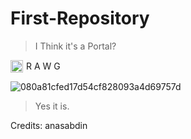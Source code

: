 # First-Repository
> I Think it's a Portal?
<div style="display: flex; align-items: center;">
    <img src="https://github.com/Vince9090/First-Repository/assets/143236024/4a64f7f1-ad4c-4337-be1b-eeca2f86d98c" width="20" height="20" alt="rawg_logo">
    <span style="margin-left: 5px;">R A W G</span>
</div>

![080a81cfed17d54cf828093a4d69757d](https://github.com/Vince9090/First-Repository/assets/143236024/4f796790-2508-41d6-8d1a-688176a1e75c)

> Yes it is.

Credits: anasabdin
